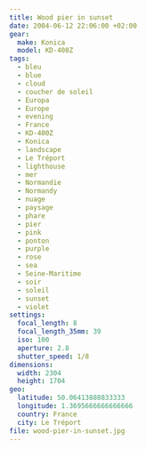 ```yaml
---
title: Wood pier in sunset
date: 2004-06-12 22:06:00 +02:00
gear:
  make: Konica
  model: KD-400Z
tags:
  - bleu
  - blue
  - cloud
  - coucher de soleil
  - Europa
  - Europe
  - evening
  - France
  - KD-400Z
  - Konica
  - landscape
  - Le Tréport
  - lighthouse
  - mer
  - Normandie
  - Normandy
  - nuage
  - paysage
  - phare
  - pier
  - pink
  - ponton
  - purple
  - rose
  - sea
  - Seine-Maritime
  - soir
  - soleil
  - sunset
  - violet
settings:
  focal_length: 8
  focal_length_35mm: 39
  iso: 100
  aperture: 2.8
  shutter_speed: 1/8
dimensions:
  width: 2304
  height: 1704
geo:
  latitude: 50.06413888833333
  longitude: 1.3695666666666666
  country: France
  city: Le Tréport
file: wood-pier-in-sunset.jpg
---
```




